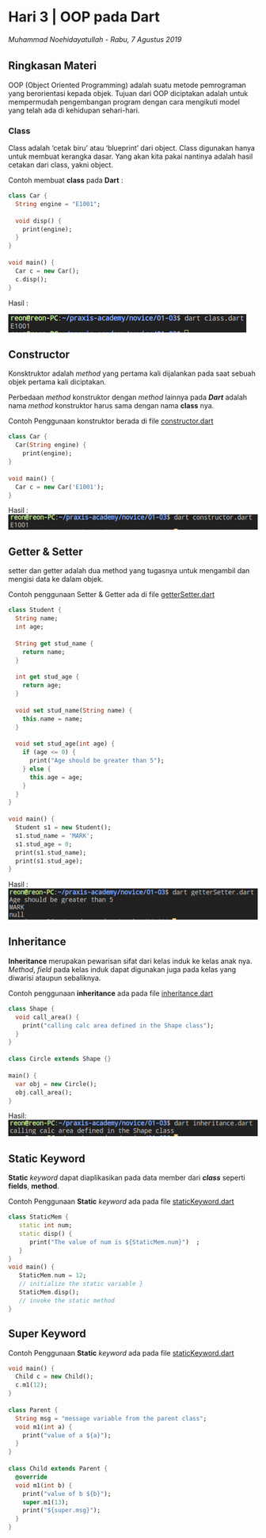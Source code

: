 # Hari 3 | OOP pada Dart

###### Muhammad Noehidayatullah - Rabu, 7 Agustus 2019

## Ringkasan Materi

OOP (Object Oriented Programming) adalah suatu metode pemrograman yang berorientasi kepada objek. Tujuan dari OOP diciptakan adalah untuk mempermudah pengembangan program dengan cara mengikuti model yang telah ada di kehidupan sehari-hari.

### Class

Class adalah ‘cetak biru’ atau ‘blueprint’ dari object. Class digunakan hanya untuk membuat kerangka dasar. Yang akan kita pakai nantinya adalah hasil cetakan dari class, yakni object.

Contoh membuat **class** pada **Dart** :

```dart
class Car {
  String engine = "E1001";

  void disp() {
    print(engine);
  }
}

void main() {
  Car c = new Car();
  c.disp();
}
```

Hasil :

<img src="img/class.png" />

## Constructor

Konsktruktor adalah _method_ yang pertama kali dijalankan pada saat sebuah objek pertama kali diciptakan.

Perbedaan _method_ konstruktor dengan _method_ lainnya pada **_Dart_** adalah nama _method_ konstruktor harus sama dengan nama **class** nya.

Contoh Penggunaan konstruktor berada di file <a href="constructor.dart" target="blank">constructor.dart</a>

```dart
class Car {
  Car(String engine) {
    print(engine);
}

void main() {
  Car c = new Car('E1001');
}

```

Hasil :
<img src="img/cons1.png" />

## Getter & Setter

setter dan getter adalah dua method yang tugasnya untuk mengambil dan mengisi data ke dalam objek.

Contoh penggunaan Setter & Getter ada di file <a href="getterSetter.dart">getterSetter.dart</a>

```dart
class Student {
  String name;
  int age;

  String get stud_name {
    return name;
  }

  int get stud_age {
    return age;
  }

  void set stud_name(String name) {
    this.name = name;
  }

  void set stud_age(int age) {
    if (age <= 0) {
      print("Age should be greater than 5");
    } else {
      this.age = age;
    }
  }
}

void main() {
  Student s1 = new Student();
  s1.stud_name = 'MARK';
  s1.stud_age = 0;
  print(s1.stud_name);
  print(s1.stud_age);
}

```

Hasil :
<img src="img/getset.png" />

## Inheritance

**Inheritance** merupakan pewarisan sifat dari kelas induk ke kelas anak nya. _Method_, _field_ pada kelas induk dapat digunakan juga pada kelas yang diwarisi ataupun sebaliknya.

Contoh penggunaan **inheritance** ada pada file <a href="inheritance.dart" >inheritance.dart</a>

```dart
class Shape {
  void call_area() {
    print("calling calc area defined in the Shape class");
  }
}

class Circle extends Shape {}

main() {
  var obj = new Circle();
  obj.call_area();
}

```

Hasil:
<img src="img/inherit.png">

## Static Keyword

**Static** _keyword_ dapat diaplikasikan pada data member dari **_class_** seperti **fields**, **method**.

Contoh Penggunaan **Static** _keyword_ ada pada file <a href="staticKeyword.dart">staticKeyword.dart</a>

```dart
class StaticMem {
   static int num;
   static disp() {
      print("The value of num is ${StaticMem.num}")  ;
   }
}
void main() {
   StaticMem.num = 12;
   // initialize the static variable }
   StaticMem.disp();
   // invoke the static method
}
```

## Super Keyword

Contoh Penggunaan **Static** _keyword_ ada pada file <a href="staticKeyword.dart">staticKeyword.dart</a>

```dart
void main() {
  Child c = new Child();
  c.m1(12);
}

class Parent {
  String msg = "message variable from the parent class";
  void m1(int a) {
    print("value of a ${a}");
  }
}

class Child extends Parent {
  @override
  void m1(int b) {
    print("value of b ${b}");
    super.m1(13);
    print("${super.msg}");
  }
}

```
